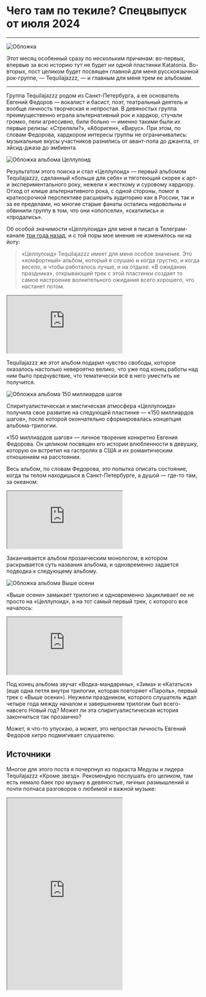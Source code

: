 # Чего там по текиле? Спецвыпуск от июля 2024

***

![Обложка](./img/cover.png)

Этот месяц особенный сразу по нескольким причинам: во-первых, впервые за всю историю тут не будет ни одной пластинки Katatonia.
Во-вторых, пост целиком будет посвящен главной для меня русскоязычной рок-группе, — Tequilajazzz, — и главным для меня трем ее альбомам.

***

Группа Tequilajazzz родом из Санкт-Петербурга, а ее основатель Евгений Федоров — вокалист и басист, поэт, театральный деятель и вообще личность творческая и непростая.
В девяностых группа преимущественно играла альтернативный рок и хардкор, стучали громко, пели агрессивно, били больно — именно такими были их первые релизы: «Стреляли?», «Абориген», «Вирус».
При этом, по словам Федорова, хардкором интересы группы не ограничивались: музыкальные вкусы участников разнились от авант-попа до джангла, от эйсид-джаза до эмбиента.

![Обложка альбома Целлулоид](./img/celluloid.jpg)

Результатом этого поиска и стал «Целлулоид» — первый альбомом Tequilajazzz, сделанный «больше для себя» и тяготеющий скорее к арт- и экспериментального року, нежели к жесткому и суровому хардкору.
Отход от клише альтернативного рока, с одной стороны, помог в краткосрочной перспективе расширить аудиторию как в России, так и за ее пределами, но многие старые фанаты остались недовольны и обвинили группу в том, что они «опопсели», «скатились» и «продались».

Об особой значимости «Целлулоида» для меня я писал в Телеграм-канале [три года назад](https://t.me/misha_talks/7), и с той поры мое мнение не изменилось ни на йоту:

> «Целлулоид» Tequilajazzz имеет для меня особое значение. 
> Это «комфортный» альбом, который я слушаю и когда грустно, и когда весело, и чтобы работалось лучше, и на отдыхе.
> «В ожидании праздника», открывающий трек с этой пластинки создает то самое настроение волнительного ожидания всего хорошего, что настанет потом.

<iframe src="https://www.youtube-nocookie.com/embed/cqmv3P6o8lk?si=5e19FUV2FkSdEI-U"></iframe>

Tequilajazzz же этот альбом подарил чувство свободы, которое оказалось настолько невероятно велико, что уже под конец работы над ним было предчувствие, что тематически всё в него уместить не получится.

![Обложка альбома 150 миллиардов шагов](./img/150-milliardov-shagov.jpg)

Спиритуалистическая и мистическая атмосфера «Целлулоида» получила свое развитие на следующей пластинке — «150 миллиардов шагов», после которой окончательно сформировалась концепция альбома-трилогии.

«150 миллиардов шагов» — личное творение конкретно Евгения Федорова.
Он целиком посвящен его истории влюбленности в девушку, которую он встретил на гастролях в США и их романтическим отношениям на расстоянии.

Весь альбом, по словам Федорова, это попытка описать состояние, когда ты телом находишься в Санкт-Петербурге, а душой — где-то там, за океаном:

<iframe src="https://www.youtube-nocookie.com/embed/p2T4aYN9V40?si=KAqjNQA2BIzoQB9R"></iframe>

Заканчивается альбом прозаическим монологом, в котором раскрывается суть названия альбома, и одновременно задается подводка к следующему альбому.

![Обложка альбома Выше осени](./img/vyshe-oseni.jpg)

«Выше осени» замыкает трилогию и одновременно зацикливает ее не просто на «Целлулоид», а на тот самый первый трек, с которого все началось:

<iframe src="https://www.youtube-nocookie.com/embed/F7CEdoOK8PI?si=WFTiXnezHxBv-Zab"></iframe>

Под конец альбома звучат «Водка-мандарины», «Зима» и «Кататься» (еще одна петля внутри трилогии, которая повторяет «Пароль», первый трек с «Выше осени»).
Неужели праздником, которого слушатель ждал четыре года между началом и завершением трилогии был всего-навсего Новый год?
Может ли эта спиритуалистическая история закончиться так прозаично?

Может, я что-то упускаю, а может, это непростая личность Евгений Федоров хитро подмигивает слушателю.

## Источники

Многое для этого поста я почерпнул из подкаста Медузы и лидера Tequilajazzz «Кроме звезд».
Рекомендую послушать его целиком, там есть немало баек про музыку в девяностые, личных размышлений и почти полчаса разговоров о любимой и важной музыке:

<iframe src="https://castbox.fm/app/castbox/player/id5643597/id654847185?v=8.22.11&autoplay=0" style="min-height: 500px;"></iframe>
